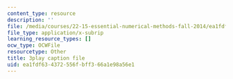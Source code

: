 ```yaml
---
content_type: resource
description: ''
file: /media/courses/22-15-essential-numerical-methods-fall-2014/ea1fdf634372556fbff366a1e98a56e1_LhPZwdhutgU.vtt
file_type: application/x-subrip
learning_resource_types: []
ocw_type: OCWFile
resourcetype: Other
title: 3play caption file
uid: ea1fdf63-4372-556f-bff3-66a1e98a56e1
---
```


